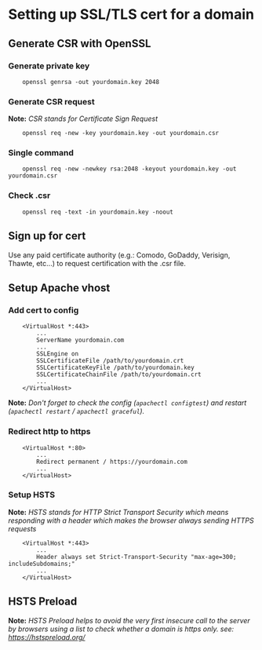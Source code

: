 ﻿# Setting up SSL/TLS cert for a domain

## Generate CSR with OpenSSL

### Generate private key
```
	openssl genrsa -out yourdomain.key 2048
```

### Generate CSR request
**Note:** *CSR stands for Certificate Sign Request*
```
	openssl req -new -key yourdomain.key -out yourdomain.csr
```

### Single command
```
	openssl req -new -newkey rsa:2048 -keyout yourdomain.key -out yourdomain.csr
```

### Check .csr
```
	openssl req -text -in yourdomain.key -noout
```

## Sign up for cert 
Use any paid certificate authority (e.g.: Comodo, GoDaddy, Verisign, Thawte, etc...) to request certification with the .csr file.

## Setup Apache vhost

### Add cert to config
```
	<VirtualHost *:443>
		...
		ServerName yourdomain.com
		...
		SSLEngine on
		SSLCertificateFile /path/to/yourdomain.crt
		SSLCertificateKeyFile /path/to/yourdomain.key
		SSLCertificateChainFile /path/to/yourdomain.crt
		...
	</VirtualHost>
```
**Note:** *Don't forget to check the config (`apachectl configtest`) and restart (`apachectl restart` / `apachectl graceful`).*

### Redirect http to https
```
	<VirtualHost *:80>
		...
		Redirect permanent / https://yourdomain.com
		...
	</VirtualHost>
```

### Setup HSTS
**Note:** *HSTS stands for HTTP Strict Transport Security which means responding with a header which makes the browser always sending HTTPS requests*
```
	<VirtualHost *:443>
		...
		Header always set Strict-Transport-Security "max-age=300; includeSubdomains;"
		...
	</VirtualHost>
```

## HSTS Preload
**Note:** *HSTS Preload helps to avoid the very first insecure call to the server by browsers using a list to check whether a domain is https only. see: https://hstspreload.org/*
